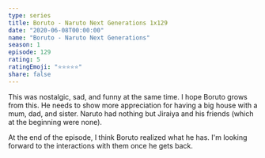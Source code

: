```yaml
---
type: series
title: Boruto - Naruto Next Generations 1x129
date: "2020-06-08T00:00:00"
name: "Boruto - Naruto Next Generations"
season: 1
episode: 129
rating: 5
ratingEmoji: "⭐️⭐️⭐️⭐️⭐️"
share: false
---
```


This was nostalgic, sad, and funny at the same time. I hope Boruto grows from this. He needs to show more appreciation for having a big house with a mum, dad, and sister. Naruto had nothing but Jiraiya and his friends (which at the beginning were none).

At the end of the episode, I think Boruto realized what he has. I'm looking forward to the interactions with them once he gets back.
